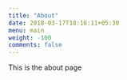 ```yaml
---
title: "About"
date: 2018-03-17T18:16:11+05:30
menu: main
weight: -100
comments: false
---
```


This is the about page
